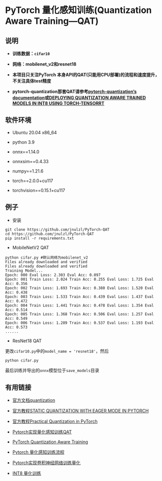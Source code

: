 # PyTorch 量化感知训练(Quantization Aware Training—QAT)

## 说明

- **训练数据：`cifar10`**

- **网络：mobilenet_v2和resnet18**

- **本项目只关注PyTorch 本身API的QAT(只能用CPU部署)的流程和速度提升，不关注具体test精度**

- **pytorch-quantization那套QAT请参考[pytorch-quantization’s documentation](https://docs.nvidia.com/deeplearning/tensorrt/pytorch-quantization-toolkit/docs/index.html)或[DEPLOYING QUANTIZATION AWARE TRAINED MODELS IN INT8 USING TORCH-TENSORRT](https://pytorch.org/TensorRT/_notebooks/vgg-qat.html)**


## 软件环境

- Ubuntu 20.04 x86_64

- python 3.9

- onnx==1.14.0

- onnxsim==0.4.33

- numpy==1.21.6

- torch==2.0.0+cu117

- torchvision==0.15.1+cu117

## 例子

- 安装

```shell
git clone https://github.com/jnulzl/PyTorch-QAT
cd https://github.com/jnulzl/PyTorch-QAT
pip install -r requirements.txt 
```

- MobileNetV2 QAT

```shell
python cifar.py #默认网络为mobilenet_v2
Files already downloaded and verified
Files already downloaded and verified
Training Model...
Epoch: 000 Eval Loss: 2.303 Eval Acc: 0.097
Epoch: 001 Train Loss: 2.024 Train Acc: 0.255 Eval Loss: 1.725 Eval Acc: 0.356
Epoch: 002 Train Loss: 1.693 Train Acc: 0.380 Eval Loss: 1.520 Eval Acc: 0.438
Epoch: 003 Train Loss: 1.533 Train Acc: 0.439 Eval Loss: 1.437 Eval Acc: 0.472
Epoch: 004 Train Loss: 1.441 Train Acc: 0.478 Eval Loss: 1.354 Eval Acc: 0.514
Epoch: 005 Train Loss: 1.368 Train Acc: 0.506 Eval Loss: 1.257 Eval Acc: 0.549
Epoch: 006 Train Loss: 1.289 Train Acc: 0.537 Eval Loss: 1.193 Eval Acc: 0.573
......
```

- ResNet18 QAT

更改`cifar10.py`中的`model_name = 'resnet18'`，然后
```shell
python cifar.py
```

最后训练并导出的`onnx`模型位于`save_models`目录

## 有用链接

- [官方文档quantization](https://pytorch.org/docs/stable/quantization.html)

- [官方教程STATIC QUANTIZATION WITH EAGER MODE IN PYTORCH](https://pytorch.org/tutorials/advanced/static_quantization_tutorial.html)

- [官方教程Practical Quantization in PyTorch](https://pytorch.org/blog/quantization-in-practice/)

- [Pytorch实现量化感知训练QAT](https://manaai.cn/aicodes_detail3.html?id=73)

- [PyTorch Quantization Aware Training](https://github.com/leimao/PyTorch-Quantization-Aware-Training)

- [Pytorch 量化感知训练流程](http://giantpandacv.com/project/%E9%83%A8%E7%BD%B2%E4%BC%98%E5%8C%96/AI%20%E9%83%A8%E7%BD%B2%E5%8F%8A%E5%85%B6%E5%AE%83%E4%BC%98%E5%8C%96%E7%AE%97%E6%B3%95/Pytorch%E9%87%8F%E5%8C%96%E6%84%9F%E7%9F%A5%E8%AE%AD%E7%BB%83%E8%AF%A6%E8%A7%A3/)

- [Pytorch实现卷积神经网络训练量化](http://giantpandacv.com/project/%E9%83%A8%E7%BD%B2%E4%BC%98%E5%8C%96/AI%20%E9%83%A8%E7%BD%B2%E5%8F%8A%E5%85%B6%E5%AE%83%E4%BC%98%E5%8C%96%E7%AE%97%E6%B3%95/Pytorch%E5%AE%9E%E7%8E%B0%E5%8D%B7%E7%A7%AF%E7%A5%9E%E7%BB%8F%E7%BD%91%E7%BB%9C%E8%AE%AD%E7%BB%83%E9%87%8F%E5%8C%96%EF%BC%88QAT%EF%BC%89/)

- [INT8 量化训练](http://giantpandacv.com/project/%E9%83%A8%E7%BD%B2%E4%BC%98%E5%8C%96/AI%20%E9%83%A8%E7%BD%B2%E5%8F%8A%E5%85%B6%E5%AE%83%E4%BC%98%E5%8C%96%E7%AE%97%E6%B3%95/INT8%20%E9%87%8F%E5%8C%96%E8%AE%AD%E7%BB%83/)